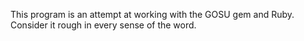 This program is an attempt at working with the GOSU gem and Ruby. 
Consider it rough in every sense of the word.